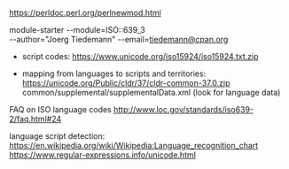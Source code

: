 

https://perldoc.perl.org/perlnewmod.html

module-starter --module=ISO::639_3 \
       --author="Joerg Tiedemann" --email=tiedemann@cpan.org



* script codes:
https://www.unicode.org/iso15924/iso15924.txt.zip


* mapping from languages to scripts and territories:
https://unicode.org/Public/cldr/37/cldr-common-37.0.zip
common/supplemental/supplementalData.xml
(look for language data)


FAQ on ISO language codes
http://www.loc.gov/standards/iso639-2/faq.html#24


language script detection:
https://en.wikipedia.org/wiki/Wikipedia:Language_recognition_chart
https://www.regular-expressions.info/unicode.html
